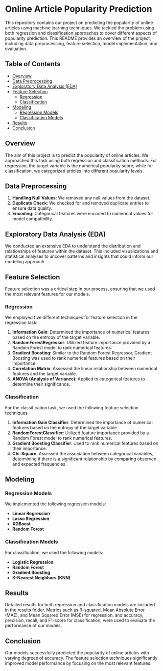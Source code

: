 # Online Article Popularity Prediction

This repository contains our project on predicting the popularity of online articles using machine learning techniques. We tackled the problem using both regression and classification approaches to cover different aspects of popularity prediction. This README provides an overview of the project, including data preprocessing, feature selection, model implementation, and evaluation.

## Table of Contents

- [Overview](#overview)
- [Data Preprocessing](#data-preprocessing)
- [Exploratory Data Analysis (EDA)](#exploratory-data-analysis-eda)
- [Feature Selection](#feature-selection)
  - [Regression](#regression)
  - [Classification](#classification)
- [Modeling](#modeling)
  - [Regression Models](#regression-models)
  - [Classification Models](#classification-models)
- [Results](#results)
- [Conclusion](#conclusion)

## Overview

The aim of this project is to predict the popularity of online articles. We approached this task using both regression and classification methods. For regression, the target variable is the numerical popularity score, while for classification, we categorized articles into different popularity levels.

## Data Preprocessing

1. **Handling Null Values**: We removed any null values from the dataset.
2. **Duplicate Check**: We checked for and removed duplicate entries to ensure data quality.
3. **Encoding**: Categorical features were encoded to numerical values for model compatibility.

## Exploratory Data Analysis (EDA)

We conducted an extensive EDA to understand the distribution and relationships of features within the dataset. This included visualizations and statistical analyses to uncover patterns and insights that could inform our modeling approach.

## Feature Selection

Feature selection was a critical step in our process, ensuring that we used the most relevant features for our models.

### Regression

We employed five different techniques for feature selection in the regression task:

1. **Information Gain**: Determined the importance of numerical features based on the entropy of the target variable.
2. **RandomForestRegressor**: Utilized feature importance provided by a Random Forest model to rank numerical features.
3. **Gradient Boosting**: Similar to the Random Forest Regressor, Gradient Boosting was used to rank numerical features based on their importance.
4. **Correlation Matrix**: Assessed the linear relationship between numerical features and the target variable.
5. **ANOVA (Analysis of Variance)**: Applied to categorical features to determine their significance.

### Classification

For the classification task, we used the following feature selection techniques:

1. **Information Gain Classifier**: Determined the importance of numerical features based on the entropy of the target variable.
2. **RandomForestClassifier**: Utilized feature importance provided by a Random Forest model to rank numerical features.
3. **Gradient Boosting Classifier**: Used to rank numerical features based on their importance.
4. **Chi-Square**: Assessed the association between categorical variables, determining if there is a significant relationship by comparing observed and expected frequencies.

## Modeling

### Regression Models

We implemented the following regression models:

- **Linear Regression**
- **Lasso Regression**
- **XGBoost**
- **Random Forest**

### Classification Models

For classification, we used the following models:

- **Logistic Regression**
- **Random Forest**
- **Gradient Boosting**
- **K-Nearest Neighbors (KNN)**

## Results

Detailed results for both regression and classification models are included in the results folder. Metrics such as R-squared, Mean Absolute Error (MAE), and Mean Squared Error (MSE) for regression, and accuracy, precision, recall, and F1-score for classification, were used to evaluate the performance of our models.

## Conclusion

Our models successfully predicted the popularity of online articles with varying degrees of accuracy. The feature selection techniques significantly improved model performance by focusing on the most relevant features.
